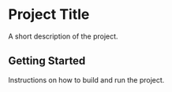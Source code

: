 # Project Title

A short description of the project.

## Getting Started

Instructions on how to build and run the project.
